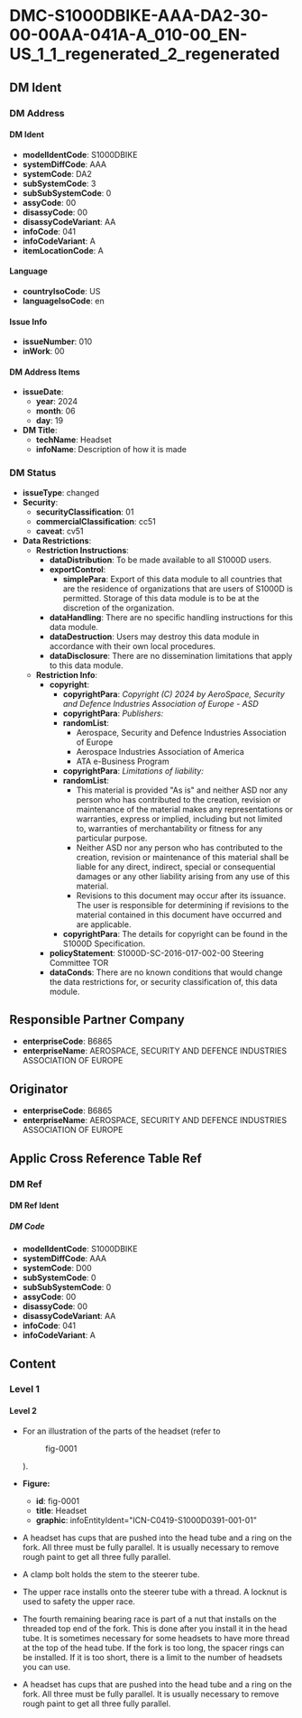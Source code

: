 # DMC-S1000DBIKE-AAA-DA2-30-00-00AA-041A-A_010-00_EN-US_1_1_regenerated_2_regenerated

## DM Ident

### DM Address

#### DM Ident

*   **modelIdentCode**: S1000DBIKE
*   **systemDiffCode**: AAA
*   **systemCode**: DA2
*   **subSystemCode**: 3
*   **subSubSystemCode**: 0
*   **assyCode**: 00
*   **disassyCode**: 00
*   **disassyCodeVariant**: AA
*   **infoCode**: 041
*   **infoCodeVariant**: A
*   **itemLocationCode**: A

#### Language

*   **countryIsoCode**: US
*   **languageIsoCode**: en

#### Issue Info

*   **issueNumber**: 010
*   **inWork**: 00

#### DM Address Items

*   **issueDate**:
    *   **year**: 2024
    *   **month**: 06
    *   **day**: 19
*   **DM Title**:
    *   **techName**: Headset
    *   **infoName**: Description of how it is made

### DM Status

*   **issueType**: changed
*   **Security**:
    *   **securityClassification**: 01
    *   **commercialClassification**: cc51
    *   **caveat**: cv51
*   **Data Restrictions**:
    *   **Restriction Instructions**:
        *   **dataDistribution**: To be made available to all S1000D users.
        *   **exportControl**:
            *   **simplePara**: Export of this data module to all countries that are the residence of organizations that are users of S1000D is permitted. Storage of this data module is to be at the discretion of the organization.
        *   **dataHandling**: There are no specific handling instructions for this data module.
        *   **dataDestruction**: Users may destroy this data module in accordance with their own local procedures.
        *   **dataDisclosure**: There are no dissemination limitations that apply to this data module.
    *   **Restriction Info**:
        *   **copyright**:
            *   **copyrightPara**: *Copyright (C) 2024 by AeroSpace, Security and Defence Industries Association of Europe - ASD*
            *   **copyrightPara**: *Publishers:*
            *   **randomList**:
                *   Aerospace, Security and Defence Industries Association of Europe
                *   Aerospace Industries Association of America
                *   ATA e-Business Program
            *   **copyrightPara**: *Limitations of liability:*
            *   **randomList**:
                *   This material is provided "As is" and neither ASD nor any person who has contributed to the creation, revision or maintenance of the material makes any representations or warranties, express or implied, including but not limited to, warranties of merchantability or fitness for any particular purpose.
                *   Neither ASD nor any person who has contributed to the creation, revision or maintenance of this material shall be liable for any direct, indirect, special or consequential damages or any other liability arising from any use of this material.
                *   Revisions to this document may occur after its issuance. The user is responsible for determining if revisions to the material contained in this document have occurred and are applicable.
            *   **copyrightPara**: The details for copyright can be found in the S1000D Specification.
        *   **policyStatement**: S1000D-SC-2016-017-002-00 Steering Committee TOR
        *   **dataConds**: There are no known conditions that would change the data restrictions for, or security classification of, this data module.

## Responsible Partner Company

*   **enterpriseCode**: B6865
*   **enterpriseName**: AEROSPACE, SECURITY AND DEFENCE INDUSTRIES ASSOCIATION OF EUROPE

## Originator

*   **enterpriseCode**: B6865
*   **enterpriseName**: AEROSPACE, SECURITY AND DEFENCE INDUSTRIES ASSOCIATION OF EUROPE

## Applic Cross Reference Table Ref

### DM Ref

#### DM Ref Ident

##### DM Code

*   **modelIdentCode**: S1000DBIKE
*   **systemDiffCode**: AAA
*   **systemCode**: D00
*   **subSystemCode**: 0
*   **subSubSystemCode**: 0
*   **assyCode**: 00
*   **disassyCode**: 00
*   **disassyCodeVariant**: AA
*   **infoCode**: 041
*   **infoCodeVariant**: A

## Content

### Level 1

#### Level 2

*   For an illustration of the parts of the headset (refer to <figure id="fig-0001">fig-0001</figure>).

*   **Figure:**
    *   **id**: fig-0001
    *   **title**: Headset
    *   **graphic**: infoEntityIdent="ICN-C0419-S1000D0391-001-01"
*   A headset has cups that are pushed into the head tube and a ring on the fork. All three must be fully parallel. It is usually necessary to remove rough paint to get all three fully parallel.
*   A clamp bolt holds the stem to the steerer tube.
*   The upper race installs onto the steerer tube with a thread. A locknut is used to safety the upper race.
*   The fourth remaining bearing race is part of a nut that installs on the threaded top end of the fork. This is done after you install it in the head tube. It is sometimes necessary for some headsets to have more thread at the top of the head tube. If the fork is too long, the spacer rings can be installed. If it is too short, there is a limit to the number of headsets you can use.
*   A headset has cups that are pushed into the head tube and a ring on the fork. All three must be fully parallel. It is usually necessary to remove rough paint to get all three fully parallel.